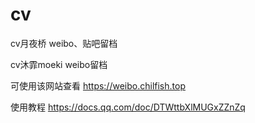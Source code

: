 # cv
cv月夜桥 weibo、贴吧留档

cv沐霏moeki weibo留档


可使用该网站查看 https://weibo.chilfish.top

使用教程 https://docs.qq.com/doc/DTWttbXlMUGxZZnZq
